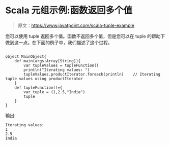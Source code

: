 # Scala 元组示例:函数返回多个值

> 原文：<https://www.javatpoint.com/scala-tuple-example>

您可以使用 tuple 返回多个值。函数不返回多个值，但是您可以在 tuple 的帮助下做到这一点。在下面的例子中，我们描述了这个过程。

```

object MainObject{
    def main(args:Array[String]){
        var tupleValues = tupleFunction()
        println("Iterating values: ")
        tupleValues.productIterator.foreach(println)    // Iterating tuple values using productIterator
    }
    def tupleFunction()={
        var tuple = (1,2.5,"India")
        tuple
    }
}

```

输出:

```
Iterating values: 
1
2.5
India

```